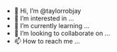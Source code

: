 - 👋 Hi, I’m @taylorrobjay
- 👀 I’m interested in ...
- 🌱 I’m currently learning ...
- 💞️ I’m looking to collaborate on ...
- 📫 How to reach me ...

<!---
taylorrobjay/taylorrobjay is a ✨ special ✨ repository because its `README.md` (this file) appears on your GitHub profile.
You can click the Preview link to take a look at your changes.
--->

